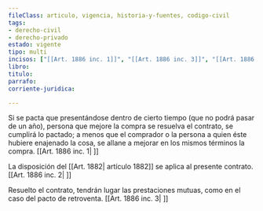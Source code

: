 ```yaml
---
fileClass: articulo, vigencia, historia-y-fuentes, codigo-civil
tags:
- derecho-civil
- derecho-privado
estado: vigente
tipo: multi
incisos: ["[[Art. 1886 inc. 1]]", "[[Art. 1886 inc. 3]]", "[[Art. 1886 inc. 2]]"]
libro:
titulo:
parrafo:
corriente-juridica:

---
```

Si se pacta que presentándose dentro de cierto tiempo (que no podrá pasar de un año), persona que mejore la compra se resuelva el contrato, se cumplirá lo pactado; a menos que el comprador o la persona a quien éste hubiere enajenado la cosa, se allane a mejorar en los mismos términos la compra. [[Art. 1886 inc. 1| ]]

La disposición del [[Art. 1882| artículo 1882]] se aplica al presente contrato. [[Art. 1886 inc. 2| ]]

Resuelto el contrato, tendrán lugar las prestaciones mutuas, como en el caso del pacto de retroventa. [[Art. 1886 inc. 3| ]]